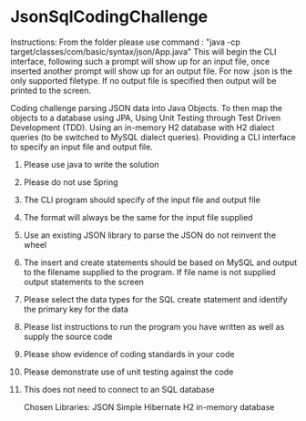 # JsonSqlCodingChallenge

Instructions: From the folder please use command :
"java -cp target/classes/com/basic/syntax/json/App.java"
This will begin the CLI interface, following such a prompt will show up for an input file, once inserted another prompt
will show up for an output file. For now .json is the only supported filetype. If no output file is specified then
output will be printed to the screen.

Coding challenge parsing JSON data into Java Objects. To then map the objects to a database using JPA, Using Unit
Testing through Test Driven Development (TDD). Using an in-memory H2 database with H2 dialect queries (to be switched to
MySQL dialect queries). Providing a CLI interface to specify an input file and output file.

1. Please use java to write the solution
2. Please do not use Spring
3. The CLI program should specify of the input file and output file
4. The format will always be the same for the input file supplied
5. Use an existing JSON library to parse the JSON do not reinvent the wheel
6. The insert and create statements should be based on MySQL and output to the filename supplied to the program. If file
   name is not supplied output statements to the screen
7. Please select the data types for the SQL create statement and identify the primary key for the data
8. Please list instructions to run the program you have written as well as supply the source code
9. Please show evidence of coding standards in your code
10. Please demonstrate use of unit testing against the code
11. This does not need to connect to an SQL database

    Chosen Libraries:
    JSON Simple Hibernate H2 in-memory database

